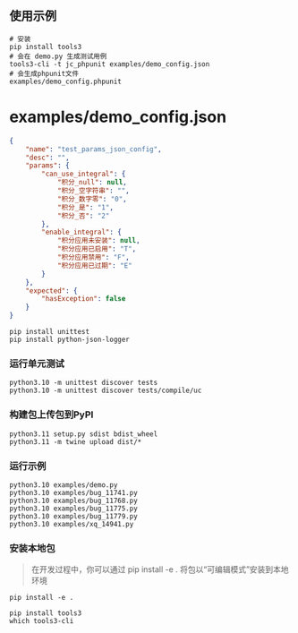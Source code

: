 
## 使用示例
```shell
# 安装
pip install tools3
# 会在 demo.py 生成测试用例
tools3-cli -t jc_phpunit examples/demo_config.json
# 会生成phpunit文件
examples/demo_config.phpunit
```
# examples/demo_config.json
```json
{
    "name": "test_params_json_config",
    "desc": "",
    "params": {
        "can_use_integral": {
            "积分_null": null,
            "积分_空字符串": "",
            "积分_数字零": "0",
            "积分_是": "1",
            "积分_否": "2"
        },
        "enable_integral": {
            "积分应用未安装": null,
            "积分应用已启用": "T",
            "积分应用禁用": "F",
            "积分应用已过期": "E"
        }
    },
    "expected": {
        "hasException": false
    }
}

```

```shell
pip install unittest
pip install python-json-logger

```

### 运行单元测试

```shell
python3.10 -m unittest discover tests
python3.10 -m unittest discover tests/compile/uc
```

### 构建包上传包到PyPI
```shell
python3.11 setup.py sdist bdist_wheel
python3.11 -m twine upload dist/*
```

### 运行示例
```shell
python3.10 examples/demo.py
python3.10 examples/bug_11741.py
python3.10 examples/bug_11768.py
python3.10 examples/bug_11775.py
python3.10 examples/bug_11779.py
python3.10 examples/xq_14941.py
```

### 安装本地包
> 在开发过程中，你可以通过 pip install -e . 将包以“可编辑模式”安装到本地环境
```shell
pip install -e .
```

```shell
pip install tools3
which tools3-cli
```
